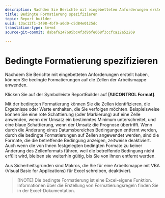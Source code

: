 ```yaml
---
description: Nachdem Sie Berichte mit eingebetteten Anforderungen erstellt haben, können Sie bedingte Formatierungen auf die Zellen der Arbeitsmappe anwenden.
title: Bedingte Formatierung spezifizieren
topic: Report builder
uuid: 13ac12f1-3498-4bf9-a6d0-c5d84e0125dc
translation-type: tm+mt
source-git-commit: dabaf6247695bc4f3d9bfe668f3ccfca12a52269

---
```



# Bedingte Formatierung spezifizieren

Nachdem Sie Berichte mit eingebetteten Anforderungen erstellt haben, können Sie bedingte Formatierungen auf die Zellen der Arbeitsmappe anwenden.

Klicken Sie auf der Symbolleiste ReportBuilder auf **[!UICONTROL Format]**.

Mit der bedingten Formatierung können Sie die Zellen identifizieren, die Ergebnisse oder Werte enthalten, die Sie verfolgen möchten. Beispielsweise können Sie eine rote Schattierung (oder Markierung) auf eine Zelle anwenden, wenn der Umsatz ein bestimmtes Minimum unterschreitet, und eine blaue Schattierung, wenn der Umsatz die Prognose übertrifft. Wenn durch die Änderung eines Datumsbereiches Bedingungen entfernt werden, durch die bedingte Formatierungen auf Zellen angewendet werden, sind die Formate, die die betreffende Bedingung anzeigen, zeitweise deaktiviert. Auch wenn die von Ihnen festgelegten bedingten Formate zu keiner Änderung des Zellenformats führen, weil die betreffende Bedingung nicht erfüllt wird, bleiben sie weiterhin gültig, bis Sie von Ihnen entfernt werden.

Aus Sicherheitsgründen sind Makros, die Sie für eine Arbeitsmappe mit VBA (Visual Basic for Applications) für Excel schreiben, deaktiviert.

>[!NOTE] Die bedingte Formatierung ist eine Excel-eigene Funktion. Informationen über die Erstellung von Formatierungsregeln finden Sie in der Excel-Dokumentation.

